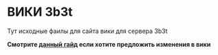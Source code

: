 # ВИКИ 3b3t

Тут исходные фаилы для сайта вики для сервера 3b3t

**Смотрите [данный гайд](contribute.md) если хотите предложить изменения в вики**
